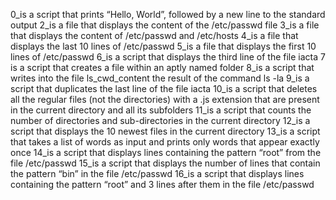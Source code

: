 0_is a script that prints “Hello, World”, followed by a new line to the standard output
2_is a file that displays the content of the /etc/passwd file
3_is a file that displays the content of /etc/passwd and /etc/hosts
4_is a file that displays the last 10 lines of /etc/passwd
5_is a file that displays the first 10 lines of /etc/passwd
6_is a script that displays the third line of the file iacta
7 is a script that creates a file within an aptly named folder
8_is a script that writes into the file ls_cwd_content the result of the command ls -la
9_is a script that duplicates the last line of the file iacta
10_is a script that deletes all the regular files (not the directories) with a .js extension that are present in the current directory and all its subfolders
11_is a script that counts the number of directories and sub-directories in the current directory
12_is a script that displays the 10 newest files in the current directory
13_is a script that takes a list of words as input and prints only words that appear exactly once
14_is a script that displays lines containing the pattern “root” from the file /etc/passwd
15_is a script that displays the number of lines that contain the pattern “bin” in the file /etc/passwd
16_is a script that displays lines containing the pattern “root” and 3 lines after them in the file /etc/passwd
